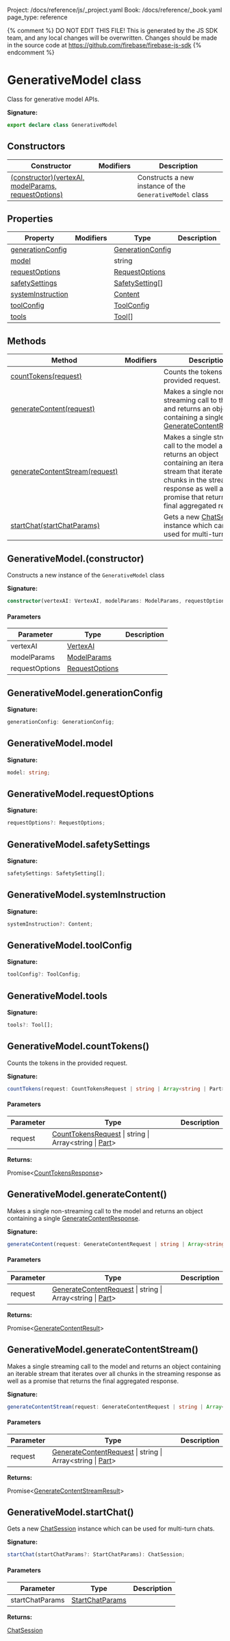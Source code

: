 Project: /docs/reference/js/_project.yaml
Book: /docs/reference/_book.yaml
page_type: reference

{% comment %}
DO NOT EDIT THIS FILE!
This is generated by the JS SDK team, and any local changes will be
overwritten. Changes should be made in the source code at
https://github.com/firebase/firebase-js-sdk
{% endcomment %}

# GenerativeModel class
Class for generative model APIs.

<b>Signature:</b>

```typescript
export declare class GenerativeModel 
```

## Constructors

|  Constructor | Modifiers | Description |
|  --- | --- | --- |
|  [(constructor)(vertexAI, modelParams, requestOptions)](./vertexai-preview.generativemodel.md#generativemodelconstructor) |  | Constructs a new instance of the <code>GenerativeModel</code> class |

## Properties

|  Property | Modifiers | Type | Description |
|  --- | --- | --- | --- |
|  [generationConfig](./vertexai-preview.generativemodel.md#generativemodelgenerationconfig) |  | [GenerationConfig](./vertexai-preview.generationconfig.md#generationconfig_interface) |  |
|  [model](./vertexai-preview.generativemodel.md#generativemodelmodel) |  | string |  |
|  [requestOptions](./vertexai-preview.generativemodel.md#generativemodelrequestoptions) |  | [RequestOptions](./vertexai-preview.requestoptions.md#requestoptions_interface) |  |
|  [safetySettings](./vertexai-preview.generativemodel.md#generativemodelsafetysettings) |  | [SafetySetting](./vertexai-preview.safetysetting.md#safetysetting_interface)<!-- -->\[\] |  |
|  [systemInstruction](./vertexai-preview.generativemodel.md#generativemodelsysteminstruction) |  | [Content](./vertexai-preview.content.md#content_interface) |  |
|  [toolConfig](./vertexai-preview.generativemodel.md#generativemodeltoolconfig) |  | [ToolConfig](./vertexai-preview.toolconfig.md#toolconfig_interface) |  |
|  [tools](./vertexai-preview.generativemodel.md#generativemodeltools) |  | [Tool](./vertexai-preview.md#tool)<!-- -->\[\] |  |

## Methods

|  Method | Modifiers | Description |
|  --- | --- | --- |
|  [countTokens(request)](./vertexai-preview.generativemodel.md#generativemodelcounttokens) |  | Counts the tokens in the provided request. |
|  [generateContent(request)](./vertexai-preview.generativemodel.md#generativemodelgeneratecontent) |  | Makes a single non-streaming call to the model and returns an object containing a single [GenerateContentResponse](./vertexai-preview.generatecontentresponse.md#generatecontentresponse_interface)<!-- -->. |
|  [generateContentStream(request)](./vertexai-preview.generativemodel.md#generativemodelgeneratecontentstream) |  | Makes a single streaming call to the model and returns an object containing an iterable stream that iterates over all chunks in the streaming response as well as a promise that returns the final aggregated response. |
|  [startChat(startChatParams)](./vertexai-preview.generativemodel.md#generativemodelstartchat) |  | Gets a new [ChatSession](./vertexai-preview.chatsession.md#chatsession_class) instance which can be used for multi-turn chats. |

## GenerativeModel.(constructor)

Constructs a new instance of the `GenerativeModel` class

<b>Signature:</b>

```typescript
constructor(vertexAI: VertexAI, modelParams: ModelParams, requestOptions?: RequestOptions);
```

#### Parameters

|  Parameter | Type | Description |
|  --- | --- | --- |
|  vertexAI | [VertexAI](./vertexai-preview.vertexai.md#vertexai_interface) |  |
|  modelParams | [ModelParams](./vertexai-preview.modelparams.md#modelparams_interface) |  |
|  requestOptions | [RequestOptions](./vertexai-preview.requestoptions.md#requestoptions_interface) |  |

## GenerativeModel.generationConfig

<b>Signature:</b>

```typescript
generationConfig: GenerationConfig;
```

## GenerativeModel.model

<b>Signature:</b>

```typescript
model: string;
```

## GenerativeModel.requestOptions

<b>Signature:</b>

```typescript
requestOptions?: RequestOptions;
```

## GenerativeModel.safetySettings

<b>Signature:</b>

```typescript
safetySettings: SafetySetting[];
```

## GenerativeModel.systemInstruction

<b>Signature:</b>

```typescript
systemInstruction?: Content;
```

## GenerativeModel.toolConfig

<b>Signature:</b>

```typescript
toolConfig?: ToolConfig;
```

## GenerativeModel.tools

<b>Signature:</b>

```typescript
tools?: Tool[];
```

## GenerativeModel.countTokens()

Counts the tokens in the provided request.

<b>Signature:</b>

```typescript
countTokens(request: CountTokensRequest | string | Array<string | Part>): Promise<CountTokensResponse>;
```

#### Parameters

|  Parameter | Type | Description |
|  --- | --- | --- |
|  request | [CountTokensRequest](./vertexai-preview.counttokensrequest.md#counttokensrequest_interface) \| string \| Array&lt;string \| [Part](./vertexai-preview.md#part)<!-- -->&gt; |  |

<b>Returns:</b>

Promise&lt;[CountTokensResponse](./vertexai-preview.counttokensresponse.md#counttokensresponse_interface)<!-- -->&gt;

## GenerativeModel.generateContent()

Makes a single non-streaming call to the model and returns an object containing a single [GenerateContentResponse](./vertexai-preview.generatecontentresponse.md#generatecontentresponse_interface)<!-- -->.

<b>Signature:</b>

```typescript
generateContent(request: GenerateContentRequest | string | Array<string | Part>): Promise<GenerateContentResult>;
```

#### Parameters

|  Parameter | Type | Description |
|  --- | --- | --- |
|  request | [GenerateContentRequest](./vertexai-preview.generatecontentrequest.md#generatecontentrequest_interface) \| string \| Array&lt;string \| [Part](./vertexai-preview.md#part)<!-- -->&gt; |  |

<b>Returns:</b>

Promise&lt;[GenerateContentResult](./vertexai-preview.generatecontentresult.md#generatecontentresult_interface)<!-- -->&gt;

## GenerativeModel.generateContentStream()

Makes a single streaming call to the model and returns an object containing an iterable stream that iterates over all chunks in the streaming response as well as a promise that returns the final aggregated response.

<b>Signature:</b>

```typescript
generateContentStream(request: GenerateContentRequest | string | Array<string | Part>): Promise<GenerateContentStreamResult>;
```

#### Parameters

|  Parameter | Type | Description |
|  --- | --- | --- |
|  request | [GenerateContentRequest](./vertexai-preview.generatecontentrequest.md#generatecontentrequest_interface) \| string \| Array&lt;string \| [Part](./vertexai-preview.md#part)<!-- -->&gt; |  |

<b>Returns:</b>

Promise&lt;[GenerateContentStreamResult](./vertexai-preview.generatecontentstreamresult.md#generatecontentstreamresult_interface)<!-- -->&gt;

## GenerativeModel.startChat()

Gets a new [ChatSession](./vertexai-preview.chatsession.md#chatsession_class) instance which can be used for multi-turn chats.

<b>Signature:</b>

```typescript
startChat(startChatParams?: StartChatParams): ChatSession;
```

#### Parameters

|  Parameter | Type | Description |
|  --- | --- | --- |
|  startChatParams | [StartChatParams](./vertexai-preview.startchatparams.md#startchatparams_interface) |  |

<b>Returns:</b>

[ChatSession](./vertexai-preview.chatsession.md#chatsession_class)

